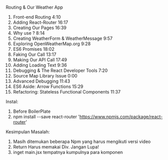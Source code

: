 Routing & Our Weather App

1. Front-end Routing 4:10
2. Adding React-Router 16:17
3. Creating Our Pages 16:39
4. Why use <Link/>? 8:14
5. Creating WeatherForm & WeatherMessage 9:57
6. Exploring OpenWeatherMap.org 9:28
7. ES6 Promises 18:02
8. Faking Our Call 13:17
9. Making Our API Call 17:49
10. Adding Loading Text 9:36
11. Debugging & The React Developer Tools 7:20
12. Source Map Library Issue 0:00
13. Advanced Debugging 11:43
14. ES6 Aside: Arrow Functions 15:29
15. Refactoring: Stateless Functional Components 11:37

Instal:

1. Before BoilerPlate
2. npm install --save react-router 'https://www.npmjs.com/package/react-router'

Kesimpulan Masalah:
1. Masih ditemukan beberapa Npm yang harus mengikuti versi video
2. Return Harus memakai Div. Jangan Lupa!
3. inget main.jsx tempatnya kumpulnya para komponen